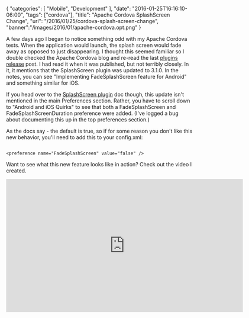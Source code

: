 {
   "categories": [
      "Mobile",
	  "Development"
   ],
   "date": "2016-01-25T16:16:10-06:00",
   "tags": ["cordova"],
   "title": "Apache Cordova SplashScreen Change",
   "url": "/2016/01/25/cordova-splash-screen-change",
   "banner":"/images/2016/01/apache-cordova.opt.png"
}

A few days ago I began to notice something odd with my Apache Cordova tests. When the application would launch, the splash screen would fade away as opposed to just disappearing. I thought this seemed familiar so I double checked the Apache Cordova blog and re-read the last [plugins release](http://cordova.apache.org/news/2016/01/19/plugins-release.html) post. I had read it when it was published, but not terribly closely. In it, it mentions that the SplashScreen plugin was updated to 3.1.0. In the notes, you can see "Implementing FadeSplashScreen feature for Android" and something similar for iOS. 

If you head over to the [SplashScreen plugin](https://github.com/apache/cordova-plugin-splashscreen) doc though, this update isn't mentioned in the main Preferences section. Rather, you have to scroll down to "Android and iOS Quirks" to see that both a FadeSplashScreen and FadeSplashScreenDuration preference were added. (I've logged a bug about documenting this up in the top preferences section.) 

As the docs say - the default is true, so if for some reason you don't like this new behavior, you'll need to add this to your config.xml:

<pre><code class="language-markup">
&lt;preference name="FadeSplashScreen" value="false" /&gt;
</code></pre>

Want to see what this new feature looks like in action? Check out the video I created.

<iframe width="640" height="360" src="https://www.youtube.com/embed/F1yrrvgbyJc" frameborder="0" allowfullscreen></iframe>
